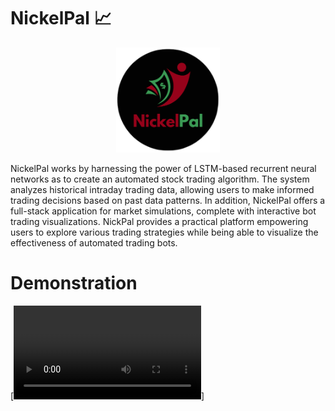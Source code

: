 # NickelPal 📈

<p align="center" width="100%">
    <img width="33%" src="images/NickelPal.png">
</p>
NickelPal works by harnessing the power of LSTM-based recurrent neural networks as to create an automated stock trading algorithm. The system analyzes historical intraday trading data, allowing users to make informed trading decisions based on past data patterns. In addition, NickelPal offers a full-stack application for market simulations, complete with interactive bot trading visualizations. NickPal provides a practical platform empowering users to explore various trading strategies while being able to visualize the effectiveness of automated trading bots.

# Demonstration
[![Demo](images/NickPal_Demo.mp4)]
